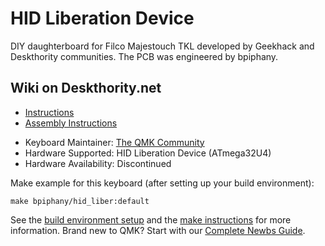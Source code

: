 # HID Liberation Device

DIY daughterboard for Filco Majestouch TKL developed by Geekhack and Deskthority communities. The PCB was engineered by bpiphany.

## Wiki on Deskthority.net
- [Instructions](http://deskthority.net/wiki/HID_Liberation_Device_-_Instructions)
- [Assembly Instructions](http://deskthority.net/wiki/HID_Liberation_Device_-_DIY_Instructions)

* Keyboard Maintainer: [The QMK Community](https://github.com/qmk)
* Hardware Supported: HID Liberation Device (ATmega32U4)
* Hardware Availability: Discontinued

Make example for this keyboard (after setting up your build environment):

    make bpiphany/hid_liber:default

See the [build environment setup](https://docs.qmk.fm/#/getting_started_build_tools) and the [make instructions](https://docs.qmk.fm/#/getting_started_make_guide) for more information. Brand new to QMK? Start with our [Complete Newbs Guide](https://docs.qmk.fm/#/newbs).
